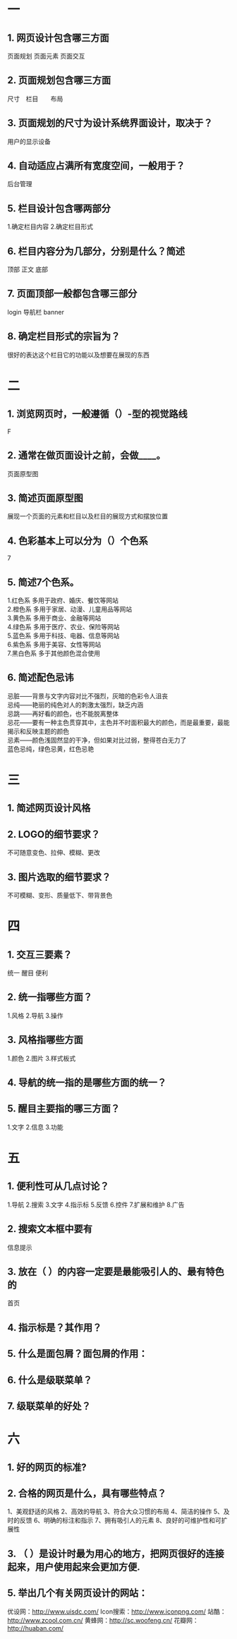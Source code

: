 # 一
## 1. 网页设计包含哪三方面
页面规划 页面元素 页面交互
## 2. 页面规划包含哪三方面
尺寸　栏目　　布局
## 3. 页面规划的尺寸为设计系统界面设计，取决于？
用户的显示设备
## 4. 自动适应占满所有宽度空间，一般用于？
后台管理
## 5. 栏目设计包含哪两部分
1.确定栏目内容 2.确定栏目形式
## 6. 栏目内容分为几部分，分别是什么？简述
顶部 正文 底部
## 7. 页面顶部一般都包含哪三部分
login 导航栏 banner
## 8. 确定栏目形式的宗旨为？
很好的表达这个栏目它的功能以及想要在展现的东西
# 二
## 1. 浏览网页时，一般遵循（）-型的视觉路线
F
## 2. 通常在做页面设计之前，会做____。
页面原型图
## 3. 简述页面原型图
展现一个页面的元素和栏目以及栏目的展现方式和摆放位置
## 4. 色彩基本上可以分为（）个色系
7
## 5. 简述7个色系。
1.红色系 多用于政府、婚庆、餐饮等网站  
2.橙色系 多用于家居、动漫、儿童用品等网站  
3.黄色系 多用于商业、金融等网站  
4.绿色系 多用于医疗、农业、保险等网站  
5.蓝色系 多用于科技、电器、信息等网站  
6.紫色系 多用于美容、女性等网站  
7.黑白色系 多于其他颜色混合使用
## 6. 简述配色忌讳
忌脏——背景与文字内容对比不强烈，灰暗的色彩令人沮丧  
忌纯——艳丽的纯色对人的刺激太强烈，缺乏内涵  
忌跳——再好看的颜色，也不能脱离整体  
忌花——要有一种主色贯穿其中，主色并不时面积最大的颜色，而是最重要，最能揭示和反映主题的颜色  
忌素——颜色浅固然显的干净，但如果对比过弱，整得苍白无力了  
蓝色忌纯，绿色忌黄，红色忌艳
# 三 
## 1. 简述网页设计风格

## 2. LOGO的细节要求？
不可随意变色、拉伸、模糊、更改
## 3. 图片选取的细节要求？
不可模糊、变形、质量低下、带背景色
# 四
## 1. 交互三要素？
统一 醒目 便利
## 2. 统一指哪些方面？
1.风格 2.导航 3.操作
## 3. 风格指哪些方面
1.颜色 2.图片 3.样式板式
## 4. 导航的统一指的是哪些方面的统一？

## 5. 醒目主要指的哪三方面？
1.文字 2.信息 3.功能
# 五
## 1. 便利性可从几点讨论？
1.导航 2.搜索 3.文字 4.指示标 5.反馈 6.控件 7.扩展和维护 8.广告
## 2. 搜索文本框中要有
信息提示
## 3. 放在（ ）的内容一定要是最能吸引人的、最有特色的
首页
## 4. 指示标是？其作用？
## 5. 什么是面包屑？面包屑的作用：
## 6. 什么是级联菜单？
## 7. 级联菜单的好处？

# 六
## 1. 好的网页的标准?

## 2. 合格的网页是什么，具有哪些特点？
1、美观舒适的风格
2、高效的导航
3、符合大众习惯的布局
4、简洁的操作
5、及时的反馈
6、明确的标注和指示
7、拥有吸引人的元素
8、良好的可维护性和可扩展性
## 3. （ ）是设计时最为用心的地方，把网页很好的连接起来，用户使用起来会更加方便.

## 5. 举出几个有关网页设计的网站：
优设网：http://www.uisdc.com/
Icon搜索：http://www.iconpng.com/
站酷：http://www.zcool.com.cn/
黄蜂网：http://sc.woofeng.cn/
花瓣网：http://huaban.com/
